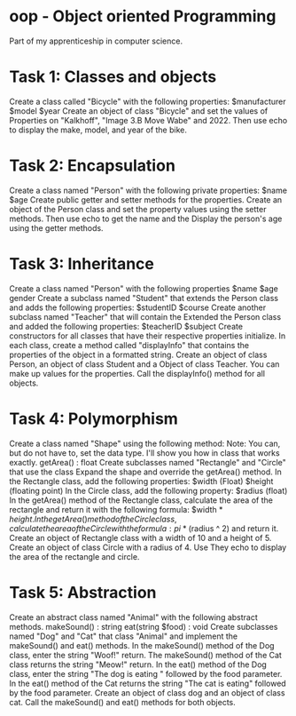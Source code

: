 # oop - Object oriented Programming

Part of my apprenticeship in computer science. 

# Task 1: Classes and objects
Create a class called "Bicycle" with the following properties:
 $manufacturer
 $model
 $year
Create an object of class "Bicycle" and set the values ​​of
Properties on "Kalkhoff", "Image 3.B Move Wabe" and 2022. Then use
echo to display the make, model, and year of the bike.

# Task 2: Encapsulation
Create a class named "Person" with the following private properties:
 $name
 $age
Create public getter and setter methods for the properties.
Create an object of the Person class and set the property values
using the setter methods. Then use echo to get the name and the
Display the person's age using the getter methods.

# Task 3: Inheritance
Create a class named "Person" with the following properties
 $name
 $age
 gender
Create a subclass named "Student" that extends the Person class and
adds the following properties:
 $studentID
 $course
Create another subclass named "Teacher" that will contain the
Extended the Person class and added the following properties:
 $teacherID
 $subject
Create constructors for all classes that have their respective properties
initialize.
In each class, create a method called "displayInfo" that contains the properties
of the object in a formatted string.
Create an object of class Person, an object of class Student and a
Object of class Teacher. You can make up values for the properties.
Call the displayInfo() method for all objects.

# Task 4: Polymorphism
Create a class named "Shape" using the following method:
Note: You can, but do not have to, set the data type. I'll show you how in class
that works exactly.
 getArea() : float
Create subclasses named "Rectangle" and "Circle" that use the class
Expand the shape and override the getArea() method.
In the Rectangle class, add the following properties:
 $width (Float)
 $height (floating point)
In the Circle class, add the following property:
 $radius (float)
In the getArea() method of the Rectangle class, calculate the area of the
rectangle and return it with the following formula: $width * $height.
In the getArea() method of the Circle class, calculate the area of the
Circle with the formula: pi * ($radius ^ 2) and return it.
Create an object of Rectangle class with a width of 10 and a height
of 5. Create an object of class Circle with a radius of 4. Use
They echo to display the area of the rectangle and circle.

# Task 5: Abstraction
Create an abstract class named "Animal" with the following
abstract methods.
 makeSound() : string
 eat(string $food) : void
Create subclasses named "Dog" and "Cat" that class "Animal"
and implement the makeSound() and eat() methods.
In the makeSound() method of the Dog class, enter the string "Woof!"
return. The makeSound() method of the Cat class returns the string "Meow!"
return.
In the eat() method of the Dog class, enter the string "The dog is eating "
followed by the food parameter. In the eat() method of the Cat
returns the string "The cat is eating" followed by the food parameter.
Create an object of class dog and an object of class cat. Call
the makeSound() and eat() methods for both objects.
